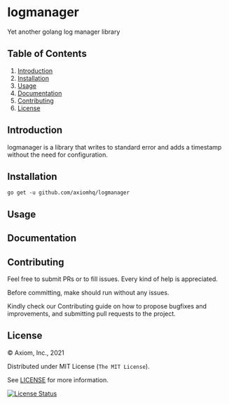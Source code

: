 # logmanager
Yet another golang log manager library

## Table of Contents
1. [Introduction](#introduction)
2. [Installation](#installation)
3. [Usage](#usage)
4. [Documentation](#documentation)
5. [Contributing](#contributing)
6. [License](#license)

## Introduction

logmanager is a library that writes to standard error and adds a timestamp without the need for configuration.

## Installation

`go get -u github.com/axiomhq/logmanager`

## Usage

## Documentation

## Contributing

Feel free to submit PRs or to fill issues. Every kind of help is appreciated.

Before committing, make should run without any issues.

Kindly check our Contributing guide on how to propose bugfixes and improvements, and submitting pull requests to the project.

## License

&copy; Axiom, Inc., 2021

Distributed under MIT License (`The MIT License`).

See [LICENSE](LICENSE) for more information.

[![License Status][license_status_badge]][license_status]


<!-- Badges -->

[license]: https://opensource.org/licenses/MIT
[license_badge]: https://img.shields.io/github/license/axiomhq/axiom-go.svg?color=blue&style=flat-square&ghcache=unused
[license_status]: https://app.fossa.com/projects/git%2Bgithub.com%2Faxiomhq%2Faxiom-go
[license_status_badge]: https://app.fossa.com/api/projects/git%2Bgithub.com%2Faxiomhq%2Faxiom-go.svg?type=large&ghcache=unused
